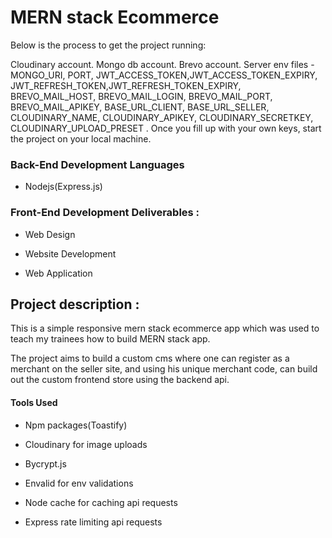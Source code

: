 # MERN stack Ecommerce

Below is the process to get the project running:

Cloudinary account.
Mongo db account.
Brevo account.
Server env files - MONGO_URI, PORT, JWT_ACCESS_TOKEN,JWT_ACCESS_TOKEN_EXPIRY, JWT_REFRESH_TOKEN,JWT_REFRESH_TOKEN_EXPIRY, BREVO_MAIL_HOST, BREVO_MAIL_LOGIN, BREVO_MAIL_PORT, BREVO_MAIL_APIKEY, BASE_URL_CLIENT, BASE_URL_SELLER, CLOUDINARY_NAME, CLOUDINARY_APIKEY, CLOUDINARY_SECRETKEY, CLOUDINARY_UPLOAD_PRESET .
Once you fill up with your own keys, start the project on your local machine.

### Back-End Development Languages

- Nodejs(Express.js)

### Front-End Development Deliverables :

- Web Design

- Website Development

- Web Application

## Project description :

This is a simple responsive mern stack ecommerce app which was used to teach my trainees how to build MERN stack app.

The project aims to build a custom cms where one can register as a merchant on the seller site, and using his unique merchant code, can build out the custom frontend store using the backend api.

#### Tools Used

- Npm packages(Toastify)

- Cloudinary for image uploads

- Bycrypt.js

- Envalid for env validations

- Node cache for caching api requests

- Express rate limiting api requests

